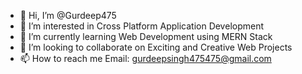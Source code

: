 - 👋 Hi, I’m @Gurdeep475
- 👀 I’m interested in Cross Platform Application Development
- 🌱 I’m currently learning Web Development using MERN Stack
- 💞️ I’m looking to collaborate on Exciting and Creative Web Projects
- 📫 How to reach me Email: gurdeepsingh475475@gmail.com

<!---
Gurdeep475/Gurdeep475 is a ✨ special ✨ repository because its `README.md` (this file) appears on your GitHub profile.
You can click the Preview link to take a look at your changes.
--->
